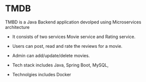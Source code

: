 # TMDB 

TMBD is a Java Backend application devolped using Microservices architecture

- It consists of two services Movie service and Rating service.
- Users can post, read and rate the reviews for a movie.
- Admin can add/update/delete movies.

- Tech stack includes Java, Spring Boot, MySQL, 
- Technolgies includes Docker
